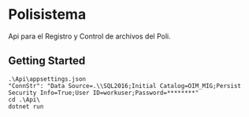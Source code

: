 # Polisistema

Api para el Registro y Control de archivos del Poli.

## Getting Started

```
.\Api\appsettings.json
"ConnStr": "Data Source=.\\SQL2016;Initial Catalog=OIM_MIG;Persist Security Info=True;User ID=workuser;Password=********"
cd .\Api\
dotnet run
```
